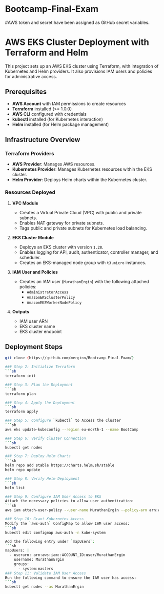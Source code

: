 ﻿# Bootcamp-Final-Exam
#AWS token and secret have been assigned as GitHub secret variables.

# AWS EKS Cluster Deployment with Terraform and Helm

This project sets up an AWS EKS cluster using Terraform, with integration of Kubernetes and Helm providers. It also provisions IAM users and policies for administrative access.

## Prerequisites

- **AWS Account** with IAM permissions to create resources
- **Terraform** installed (>= 1.0.0)
- **AWS CLI** configured with credentials
- **kubectl** installed (for Kubernetes interaction)
- **Helm** installed (for Helm package management)

## Infrastructure Overview

### Terraform Providers
- **AWS Provider**: Manages AWS resources.
- **Kubernetes Provider**: Manages Kubernetes resources within the EKS cluster.
- **Helm Provider**: Deploys Helm charts within the Kubernetes cluster.

### Resources Deployed
1. **VPC Module**
   - Creates a Virtual Private Cloud (VPC) with public and private subnets.
   - Enables NAT gateway for private subnets.
   - Tags public and private subnets for Kubernetes load balancing.

2. **EKS Cluster Module**
   - Deploys an EKS cluster with version `1.28`.
   - Enables logging for API, audit, authenticator, controller manager, and scheduler.
   - Creates an EKS-managed node group with `t3.micro` instances.

3. **IAM User and Policies**
   - Creates an IAM user (`MurathanErgin`) with the following attached policies:
     - `AdministratorAccess`
     - `AmazonEKSClusterPolicy`
     - `AmazonEKSWorkerNodePolicy`

4. **Outputs**
   - IAM user ARN
   - EKS cluster name
   - EKS cluster endpoint

## Deployment Steps
```sh
git clone (https://github.com/merginn/Bootcamp-Final-Exam/)

### Step 2: Initialize Terraform
```sh
terraform init

### Step 3: Plan the Deployment
```sh
terraform plan

### Step 4: Apply the Deployment
```sh
terraform apply

### Step 5: Configure `kubectl` to Access the Cluster
```sh
aws eks update-kubeconfig --region eu-north-1 --name BootCamp

### Step 6: Verify Cluster Connection
```sh
kubectl get nodes

### Step 7: Deploy Helm Charts
```sh
helm repo add stable https://charts.helm.sh/stable
helm repo update

### Step 8: Verify Helm Deployment
```sh
helm list

### Step 9: Configure IAM User Access to EKS
Attach the necessary policies to allow user authentication:
```sh
aws iam attach-user-policy --user-name MurathanErgin --policy-arn arn:aws:iam::aws:policy/AdministratorAccess

### Step 10: Grant Kubernetes Access
Modify the `aws-auth` ConfigMap to allow IAM user access:
```sh
kubectl edit configmap aws-auth -n kube-system

Add the following entry under `mapUsers`:
```sh
mapUsers: |
  - userarn: arn:aws:iam::ACCOUNT_ID:user/MurathanErgin
    username: MurathanErgin
    groups:
      - system:masters
### Step 11: Validate IAM User Access
Run the following command to ensure the IAM user has access:
```sh
kubectl get nodes --as MurathanErgin





